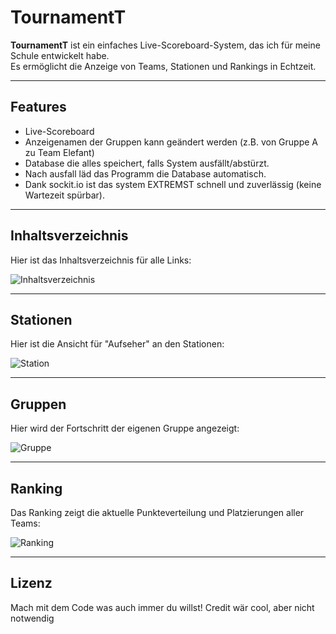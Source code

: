 # TournamentT

**TournamentT** ist ein einfaches Live-Scoreboard-System, das ich für meine Schule entwickelt habe.  
Es ermöglicht die Anzeige von Teams, Stationen und Rankings in Echtzeit.

---

## Features
- Live-Scoreboard
- Anzeigenamen der Gruppen kann geändert werden (z.B. von Gruppe A zu Team Elefant)
- Database die alles speichert, falls System ausfällt/abstürzt.
- Nach ausfall läd das Programm die Database automatisch.
- Dank sockit.io ist das system EXTREMST schnell und zuverlässig (keine Wartezeit spürbar).

---

## Inhaltsverzeichnis
Hier ist das Inhaltsverzeichnis für alle Links:

![Inhaltsverzeichnis](https://github.com/user-attachments/assets/06be81f3-5e45-4df5-958f-dc15a2968229)

---

## Stationen
Hier ist die Ansicht für "Aufseher" an den Stationen:

![Station](https://github.com/user-attachments/assets/f969bbff-fbc6-4107-9014-17aaaf227480)

---

## Gruppen
Hier wird der Fortschritt der eigenen Gruppe angezeigt:

![Gruppe](https://github.com/user-attachments/assets/81c01851-3749-49ee-9087-f8187c9da45a)

---

## Ranking
Das Ranking zeigt die aktuelle Punkteverteilung und Platzierungen aller Teams:

![Ranking](https://github.com/user-attachments/assets/7ac87873-bd2c-4fbf-8421-264ea20e260f)

---

## Lizenz
Mach mit dem Code was auch immer du willst! Credit wär cool, aber nicht notwendig

